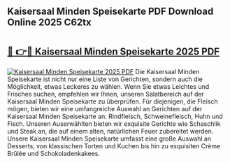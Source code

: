 ## Kaisersaal Minden Speisekarte PDF Download Online 2025 C62tx

# <h2><a href="http://gc93eq.nevu.top/?p=Kaisersaal+Minden+Speisekarte">🔗 👉🔴 Kaisersaal Minden Speisekarte 2025 PDF</a></h2>

[![Kaisersaal Minden Speisekarte 2025 PDF](https://i.imgur.com/dBaPXMq.png)](http://gc93eq.nevu.top/?p=Kaisersaal+Minden+Speisekarte)
Die Kaisersaal Minden Speisekarte ist nicht nur eine Liste von Gerichten, sondern auch die Möglichkeit, etwas Leckeres zu wählen. Wenn Sie etwas Leichtes und Frisches suchen, empfehlen wir Ihnen, unseren Salatbereich auf der Kaisersaal Minden Speisekarte zu überprüfen. Für diejenigen, die Fleisch mögen, bieten wir eine umfangreiche Auswahl an Gerichten auf der Kaisersaal Minden Speisekarte an: Rindfleisch, Schweinefleisch, Huhn und Fisch. Unseren Auserwählten bieten wir exquisite Gerichte wie Schaschlik und Steak an, die auf einem alten, natürlichen Feuer zubereitet werden. Unsere Kaisersaal Minden Speisekarte umfasst eine große Auswahl an Desserts, von klassischen Torten und Kuchen bis hin zu exquisiten Crème Brûlée und Schokoladenkakees.
